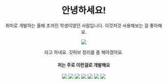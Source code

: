 <div align=center>
  <h1> 안녕하세요!</h1>
  <p>취미로 개발하는 올해 초까진 학생이었던 사람입니다.
  이것저것 사용해보는 걸 좋아해요. </p>
  <img src="https://github-readme-stats.vercel.app/api/top-langs/?username=chocopic"/>
  <p>라고 하네요. 깃허브 정리를 좀 해야겠어요.</p>
</div>
<div align=center>
  <div>
    <h4>저는 주로 이런걸로 개발해요</h4>
    <img src="https://img.shields.io/badge/Android-3DDC84?style=flat-square&logo=Android&logoColor=ffffff"/>
    <img src="https://img.shields.io/badge/React-61DAFB?style=flat-square&logo=React&logoColor=000000"/>
    <img src="https://img.shields.io/badge/Python-3776AB?style=flat-square&logo=Python&logoColor=ffffff"/>
    <img src="https://img.shields.io/badge/Java-555555?style=flat-square&logo=Java&logoColor=000000"/>
    <img src="https://img.shields.io/badge/MySQL-4479A1?style=flat-square&logo=MySQL&logoColor=ffffff"/>
    <img src="https://img.shields.io/badge/SQLite-003B57?style=flat-square&logo=SQLite&logoColor=ffffff"/>
    <img src="https://img.shields.io/badge/MongoDB-47A248?style=flat-square&logo=MongoDB&logoColor=ffffff"/>
  </div>
</div>

<!--
**ChocoPic/chocopic** is a ✨ _special_ ✨ repository because its `README.md` (this file) appears on your GitHub profile.

Here are some ideas to get you started:

- 🔭 I’m currently working on ...
- 🌱 I’m currently learning ...
- 👯 I’m looking to collaborate on ...
- 🤔 I’m looking for help with ...
- 💬 Ask me about ...
- 📫 How to reach me: ...
- 😄 Pronouns: ...
- ⚡ Fun fact: ...
-->
